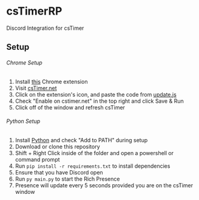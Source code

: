 # csTimerRP
Discord Integration for csTimer

## Setup

###### Chrome Setup
1. Install [this](https://chrome.google.com/webstore/detail/run-javascript/lmilalhkkdhfieeienjbiicclobibjao) Chrome extension
2. Visit [csTimer.net](https://cstimer.net/)
3. Click on the extension's icon, and paste the code from [update.js](update.js)
4. Check "Enable on cstimer.net" in the top right and click Save & Run
5. Click off of the window and refresh csTimer

###### Python Setup
1. Install [Python](https://www.python.org/downloads/) and check "Add to PATH" during setup
2. Download or clone this repository
3. Shift + Right Click inside of the folder and open a powershell or command prompt
4. Run `pip install -r requirements.txt` to install dependencies
6. Ensure that you have Discord open
5. Run `py main.py` to start the Rich Presence
6. Presence will update every 5 seconds provided you are on the csTimer window
